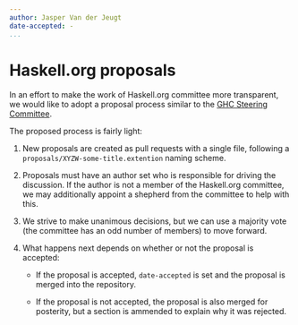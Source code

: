 ```yaml
---
author: Jasper Van der Jeugt
date-accepted: -
...
```


# Haskell.org proposals

In an effort to make the work of Haskell.org committee more transparent, we
would like to adopt a proposal process similar to the [GHC Steering Committee].

[GHC Steering Committee]: https://github.com/ghc-proposals/ghc-proposals

The proposed process is fairly light:

1.  New proposals are created as pull requests with a single file, following
    a `proposals/XYZW-some-title.extention` naming scheme.

2.  Proposals must have an author set who is responsible for driving the
    discussion.  If the author is not a member of the Haskell.org committee,
    we may additionally appoint a shepherd from the committee to help with this.

3.  We strive to make unanimous decisions, but we can use a majority vote (the
    committee has an odd number of members) to move forward.

4.  What happens next depends on whether or not the proposal is accepted:

     -  If the proposal is accepted, `date-accepted` is set and the proposal is
        merged into the repository.

     -  If the proposal is not accepted, the proposal is also merged for
        posterity, but a section is ammended to explain why it was rejected.
